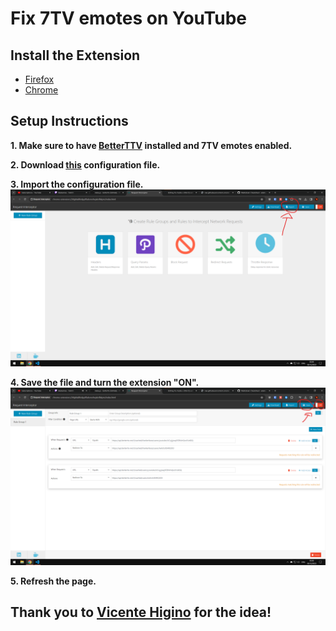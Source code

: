 # Fix 7TV emotes on YouTube

## Install the Extension
- [Firefox](https://addons.mozilla.org/en-US/firefox/addon/request-interceptor/)  
- [Chrome](https://chromewebstore.google.com/detail/request-interceptor/bfgblailifedppfilabonohepkofbkpm)

## Setup Instructions
**1. Make sure to have [BetterTTV](https://betterttv.com/) installed and 7TV emotes enabled.**

**2. Download [this](https://github.com/Rydann/temp-fix-7tv-youtube/releases/download/initial/request-interceptor-rules.json) configuration file.**
  
**3. Import the configuration file.**
![](https://github.com/Rydann/temp-fix-7tv-youtube/blob/main/images/1.png)

**4. Save the file and turn the extension "ON".**
![](https://github.com/Rydann/temp-fix-7tv-youtube/blob/main/images/2.png)

**5. Refresh the page.**

## Thank you to [**Vicente Higino**](https://github.com/vicente-higino) for the idea!
